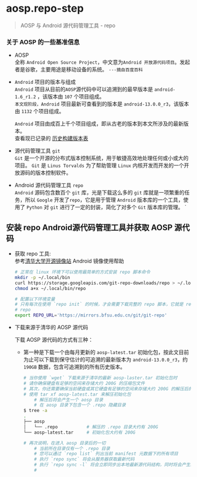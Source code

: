 # aosp.repo-step

> AOSP 与 Android 源代码管理工具 - repo

### 关于 AOSP 的一些基准信息

- AOSP\
    全称 `Android Open Source Project`，中文意为`Android 开放源代码项目`。发起者是谷歌，主要用途是移动设备的系统。 `---摘自百度百科`

- `Android` 项目的版本与组成\
    `Android` 项目从目前的`AOSP`源代码中可以追溯到的最早版本是 `android-1.6_r1.2` ，该版本由 `107` 个项目组成。\
    `本文现阶段，Android` 项目最新可查看到的版本是 `android-13.0.0_r3`，该版本由 `1132` 个项目组成。
    
    `Android` 项目由成百上千个项目组成，即从古老的版本到本文所涉及的最新版本。\
    查看现已记录的 [历史构建版本表](./android-build-versions.md)

- 源代码管理工具 `git`\
    `Git` 是一个开源的分布式版本控制系统，用于敏捷高效地处理任何或小或大的项目。 `Git` 是 `Linus Torvalds` 为了帮助管理 `Linux` 内核开发而开发的一个开放源码的版本控制软件。

- Android 源代码管理工具 `repo`\
    `Android` 源码包含数百个 `git` 库，光是下载这么多的 `git` 库就是一项繁重的任务，所以 `Google` 开发了`repo`，它是用于管理 `Android` 版本库的一个工具，使用了 `Python` 对 `git` 进行了一定的封装，简化了对多个 `Git` 版本库的管理。 `


## 安装 repo Android源代码管理工具并获取 AOSP 源代码

- 获取 repo 工具:\
    参考[清华大学开源镜像站][tuna-heplp-aosp] Android 镜像使用帮助
    ```bash
    # 正常在 linux 环境下可以使用最简单的方式安装 repo 脚本命令
    mkdir -p ~/.local/bin
    curl https://storage.googleapis.com/git-repo-downloads/repo > ~/.local/bin/repo
    chmod a+x ~/.local/bin/repo

    # 配置以下环境变量
    # 只有每次在使用 `repo init` 的时候，才会需要下载完整的 repo 脚本，它就是 repo 的 wrapper。
    # repo
    export REPO_URL='https://mirrors.bfsu.edu.cn/git/git-repo'
    ```

[tuna-heplp-aosp]: https://mirrors.tuna.tsinghua.edu.cn/help/AOSP/

- 下载来源于清华的 AOSP 源代码

    下载 AOSP 源代码的方式有三种：
    - 第一种是下载一个由每月更新的 `aosp-latest.tar` 初始化包，按此文目前为止可以下载到保守估计的可追溯的最新版本为 `android-13.0.0_r3`，约 `190GB` 数据，包含可追溯到的所有历史版本。
        ```bash
        # 当你使用 `wget` 下载来源于清华的最新 aosp-laster.tar 初始化包时
        # 请你确保硬盘有足够的空间来存储大约 200G 的压缩包文件
        # 其次，你还需要确保当前硬盘或其它硬盘有足够的空间来存储大约 200G 的解压后的目录。
        # 使用 tar xf aosp-latest.tar 来解压初始化包
            # 解压后将会产生一个 aosp 目录
            # 在 aosp 目录下包含一个 .repo 隐藏目录
        $ tree -a
        .
        ├── aosp                
        │   └── .repo           # 解压的 .repo 目录大约有 200G 
        └── aosp-latest.tar     # 初始化包大约有 200G
        
        # 再次说明，在进入 aosp 目录后的一切
            # 当前所在目录仅有一个 .repo 目录
            # 您可以通过 `repo list` 列出当前 manifest 元数据下的所有项目
            # 执行 `repo sync` 将会从服务器获取最新代码
            # 执行 `repo sync -l` 将会立即同步出本地最新源代码结构，同时将会产生约 120G 以上的文件。
            # 
        ```